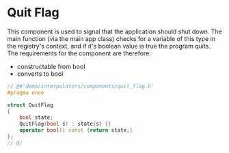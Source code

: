 # Quit Flag

This component is used to signal that the application should shut down. The
main function (via the main app class) checks for a variable of this type in
the registry's context, and if it's boolean value is true the program quits.
The requirements for the component are therefore:

- constructable from bool
- converts to bool

```cpp
// @#'demo/interpolators/components/quit_flag.h'
#pragma once

struct QuitFlag
{
    bool state;
    QuitFlag(bool s) : state{s} {}
    operator bool() const {return state;}
};
// @/
```
